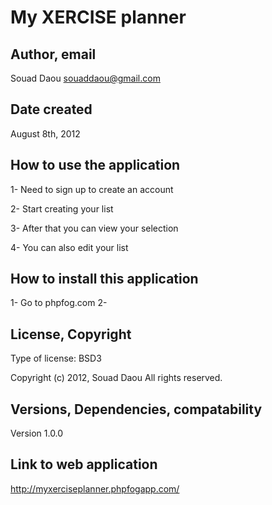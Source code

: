 # My XERCISE planner

## Author, email

Souad Daou
souaddaou@gmail.com


## Date created

August 8th, 2012


## How to use the application

1- Need to sign up to create an account

2- Start creating your list

3- After that you can view your selection

4- You can also edit your list


## How to install this application

1- Go to phpfog.com
2- 

## License, Copyright

Type of license: BSD3


Copyright (c) 2012, Souad Daou All rights reserved.


## Versions, Dependencies, compatability

Version 1.0.0


## Link to web application

http://myxerciseplanner.phpfogapp.com/


